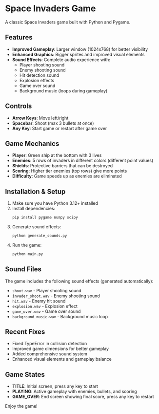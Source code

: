 # Space Invaders Game

A classic Space Invaders game built with Python and Pygame.

## Features

- **Improved Gameplay**: Larger window (1024x768) for better visibility
- **Enhanced Graphics**: Bigger sprites and improved visual elements
- **Sound Effects**: Complete audio experience with:
  - Player shooting sound
  - Enemy shooting sound
  - Hit detection sound
  - Explosion effects
  - Game over sound
  - Background music (loops during gameplay)

## Controls

- **Arrow Keys**: Move left/right
- **Spacebar**: Shoot (max 3 bullets at once)
- **Any Key**: Start game or restart after game over

## Game Mechanics

- **Player**: Green ship at the bottom with 3 lives
- **Enemies**: 5 rows of invaders in different colors (different point values)
- **Shields**: Protective barriers that can be destroyed
- **Scoring**: Higher tier enemies (top rows) give more points
- **Difficulty**: Game speeds up as enemies are eliminated

## Installation & Setup

1. Make sure you have Python 3.12+ installed
2. Install dependencies:
   ```bash
   pip install pygame numpy scipy
   ```
3. Generate sound effects:
   ```bash
   python generate_sounds.py
   ```
4. Run the game:
   ```bash
   python main.py
   ```

## Sound Files

The game includes the following sound effects (generated automatically):
- `shoot.wav` - Player shooting sound
- `invader_shoot.wav` - Enemy shooting sound  
- `hit.wav` - Enemy hit sound
- `explosion.wav` - Explosion effect
- `game_over.wav` - Game over sound
- `background_music.wav` - Background music loop

## Recent Fixes

- Fixed TypeError in collision detection
- Improved game dimensions for better gameplay
- Added comprehensive sound system
- Enhanced visual elements and gameplay balance

## Game States

- **TITLE**: Initial screen, press any key to start
- **PLAYING**: Active gameplay with enemies, bullets, and scoring
- **GAME_OVER**: End screen showing final score, press any key to restart

Enjoy the game! 